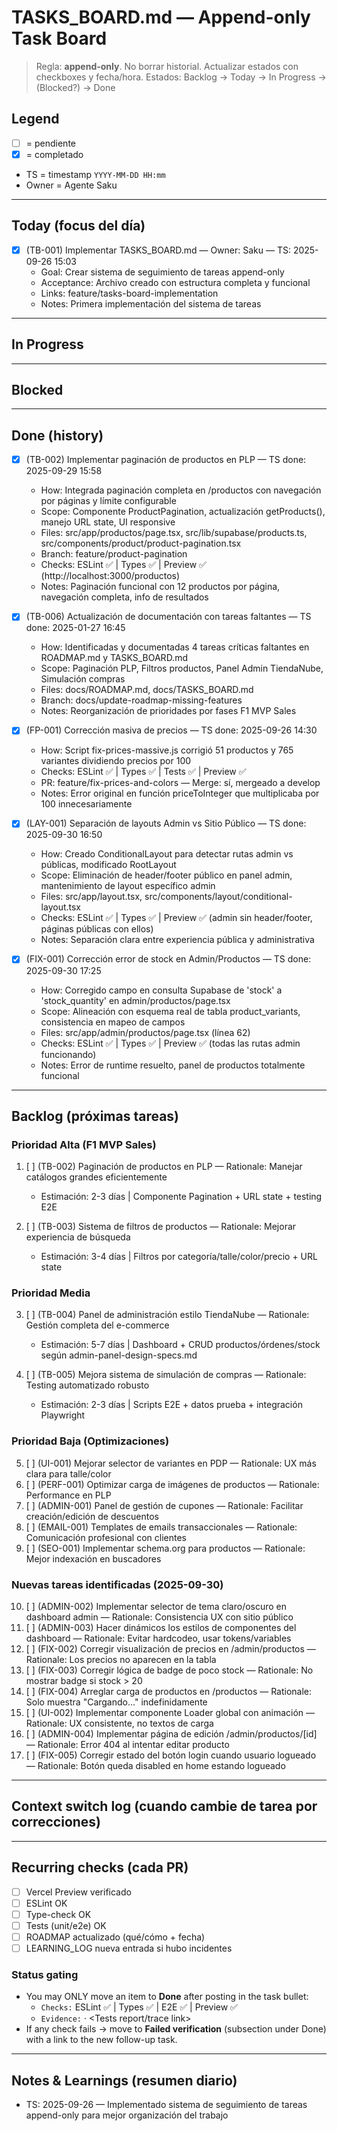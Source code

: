 # TASKS_BOARD.md — Append-only Task Board

> Regla: **append-only**. No borrar historial. Actualizar estados con checkboxes y fecha/hora.
> Estados: Backlog → Today → In Progress → (Blocked?) → Done

## Legend

- [ ] = pendiente
- [x] = completado
- TS = timestamp `YYYY-MM-DD HH:mm`
- Owner = Agente Saku

---

## Today (focus del día)

- [x] (TB-001) Implementar TASKS_BOARD.md — Owner: Saku — TS: 2025-09-26 15:03
  - Goal: Crear sistema de seguimiento de tareas append-only
  - Acceptance: Archivo creado con estructura completa y funcional
  - Links: feature/tasks-board-implementation
  - Notes: Primera implementación del sistema de tareas

---

## In Progress

<!-- Tareas actualmente en desarrollo -->

---

## Blocked

<!-- Tareas bloqueadas esperando resolución -->

---

## Done (history)

- [x] (TB-002) Implementar paginación de productos en PLP — TS done: 2025-09-29 15:58
  - How: Integrada paginación completa en /productos con navegación por páginas y límite configurable
  - Scope: Componente ProductPagination, actualización getProducts(), manejo URL state, UI responsive
  - Files: src/app/productos/page.tsx, src/lib/supabase/products.ts, src/components/product/product-pagination.tsx
  - Branch: feature/product-pagination
  - Checks: ESLint ✅ | Types ✅ | Preview ✅ (http://localhost:3000/productos)
  - Notes: Paginación funcional con 12 productos por página, navegación completa, info de resultados

- [x] (TB-006) Actualización de documentación con tareas faltantes — TS done: 2025-01-27 16:45
  - How: Identificadas y documentadas 4 tareas críticas faltantes en ROADMAP.md y TASKS_BOARD.md
  - Scope: Paginación PLP, Filtros productos, Panel Admin TiendaNube, Simulación compras
  - Files: docs/ROADMAP.md, docs/TASKS_BOARD.md
  - Branch: docs/update-roadmap-missing-features
  - Notes: Reorganización de prioridades por fases F1 MVP Sales

- [x] (FP-001) Corrección masiva de precios — TS done: 2025-09-26 14:30
  - How: Script fix-prices-massive.js corrigió 51 productos y 765 variantes dividiendo precios por 100
  - Checks: ESLint ✅ | Types ✅ | Tests ✅ | Preview ✅
  - PR: feature/fix-prices-and-colors — Merge: sí, mergeado a develop
  - Notes: Error original en función priceToInteger que multiplicaba por 100 innecesariamente

- [x] (LAY-001) Separación de layouts Admin vs Sitio Público — TS done: 2025-09-30 16:50
  - How: Creado ConditionalLayout para detectar rutas admin vs públicas, modificado RootLayout
  - Scope: Eliminación de header/footer público en panel admin, mantenimiento de layout específico admin
  - Files: src/app/layout.tsx, src/components/layout/conditional-layout.tsx
  - Checks: ESLint ✅ | Types ✅ | Preview ✅ (admin sin header/footer, páginas públicas con ellos)
  - Notes: Separación clara entre experiencia pública y administrativa

- [x] (FIX-001) Corrección error de stock en Admin/Productos — TS done: 2025-09-30 17:25
  - How: Corregido campo en consulta Supabase de 'stock' a 'stock_quantity' en admin/productos/page.tsx
  - Scope: Alineación con esquema real de tabla product_variants, consistencia en mapeo de campos
  - Files: src/app/admin/productos/page.tsx (línea 62)
  - Checks: ESLint ✅ | Types ✅ | Preview ✅ (todas las rutas admin funcionando)
  - Notes: Error de runtime resuelto, panel de productos totalmente funcional

---

## Backlog (próximas tareas)

### **Prioridad Alta (F1 MVP Sales)**

1. [ ] (TB-002) Paginación de productos en PLP — Rationale: Manejar catálogos grandes eficientemente
   - Estimación: 2-3 días | Componente Pagination + URL state + testing E2E
   
2. [ ] (TB-003) Sistema de filtros de productos — Rationale: Mejorar experiencia de búsqueda
   - Estimación: 3-4 días | Filtros por categoría/talle/color/precio + URL state

### **Prioridad Media**

3. [ ] (TB-004) Panel de administración estilo TiendaNube — Rationale: Gestión completa del e-commerce
   - Estimación: 5-7 días | Dashboard + CRUD productos/órdenes/stock según admin-panel-design-specs.md
   
4. [ ] (TB-005) Mejora sistema de simulación de compras — Rationale: Testing automatizado robusto
   - Estimación: 2-3 días | Scripts E2E + datos prueba + integración Playwright

### **Prioridad Baja (Optimizaciones)**

5. [ ] (UI-001) Mejorar selector de variantes en PDP — Rationale: UX más clara para talle/color
6. [ ] (PERF-001) Optimizar carga de imágenes de productos — Rationale: Performance en PLP
7. [ ] (ADMIN-001) Panel de gestión de cupones — Rationale: Facilitar creación/edición de descuentos
8. [ ] (EMAIL-001) Templates de emails transaccionales — Rationale: Comunicación profesional con clientes
9. [ ] (SEO-001) Implementar schema.org para productos — Rationale: Mejor indexación en buscadores

### **Nuevas tareas identificadas (2025-09-30)**

10. [ ] (ADMIN-002) Implementar selector de tema claro/oscuro en dashboard admin — Rationale: Consistencia UX con sitio público
11. [ ] (ADMIN-003) Hacer dinámicos los estilos de componentes del dashboard — Rationale: Evitar hardcodeo, usar tokens/variables
12. [ ] (FIX-002) Corregir visualización de precios en /admin/productos — Rationale: Los precios no aparecen en la tabla
13. [ ] (FIX-003) Corregir lógica de badge de poco stock — Rationale: No mostrar badge si stock > 20
14. [ ] (FIX-004) Arreglar carga de productos en /productos — Rationale: Solo muestra "Cargando..." indefinidamente
15. [ ] (UI-002) Implementar componente Loader global con animación — Rationale: UX consistente, no textos de carga
16. [ ] (ADMIN-004) Implementar página de edición /admin/productos/[id] — Rationale: Error 404 al intentar editar producto
17. [ ] (FIX-005) Corregir estado del botón login cuando usuario logueado — Rationale: Botón queda disabled en home estando logueado

---

## Context switch log (cuando cambie de tarea por correcciones)

<!-- Registro de cambios de contexto -->

---

## Recurring checks (cada PR)

- [ ] Vercel Preview verificado
- [ ] ESLint OK
- [ ] Type-check OK
- [ ] Tests (unit/e2e) OK
- [ ] ROADMAP actualizado (qué/cómo + fecha)
- [ ] LEARNING_LOG nueva entrada si hubo incidentes

### Status gating

- You may ONLY move an item to **Done** after posting in the task bullet:
  - `Checks:` ESLint ✅ | Types ✅ | E2E ✅ | Preview ✅
  - `Evidence:` <Preview URL> · <Tests report/trace link>
- If any check fails → move to **Failed verification** (subsection under Done) with a link to the new follow-up task.

---

## Notes & Learnings (resumen diario)

- TS: 2025-09-26 — Implementado sistema de seguimiento de tareas append-only para mejor organización del trabajo
